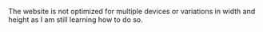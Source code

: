 The website is not optimized for multiple devices or variations in width and height as I am still learning how to do so.
